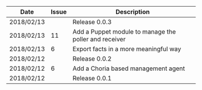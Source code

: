 |Date      |Issue |Description                                                                                              |
|----------|------|---------------------------------------------------------------------------------------------------------|
|2018/02/13|      |Release 0.0.3                                                                                            |
|2018/02/13|11    |Add a Puppet module to manage the poller and receiver                                                    |
|2018/02/13|6     |Export facts in a more meaningful way                                                                    |
|2018/02/12|      |Release 0.0.2                                                                                            |
|2018/02/12|6     |Add a Choria based management agent                                                                      |
|2018/02/12|      |Release 0.0.1                                                                                            |
